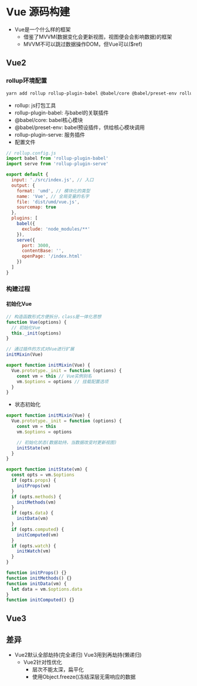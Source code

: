 # Vue 源码构建

- Vue是一个什么样的框架
  - 借鉴了MVVM(数据变化会更新视图，视图便会会影响数据)的框架
  - MVVM不可以跳过数据操作DOM，但Vue可以($ref)

## Vue2

### rollup环境配置

```bash
yarn add rollup rollup-plugin-babel @babel/core @babel/preset-env rollup-plugin-serve -D
```

- rollup: js打包工具
- rollup-plugin-babel: 与babel的关联插件
- @babel/core: babel核心模块
- @babel/preset-env: babel预设插件，供给核心模块调用
- rollup-plugin-serve: 服务插件
- 配置文件

```js
// rollup.config.js
import babel from 'rollup-plugin-babel'
import serve from 'rollup-plugin-serve'

export default {
  input: './src/index.js', // 入口
  output: {
    format: 'umd', // 模块化的类型
    name: 'Vue', // 全局变量的名字
    file: 'dist/umd/vue.js',
    sourcemap: true
  },
  plugins: [
    babel({
      exclude: 'node_modules/**'
    }),
    serve({
      port: 3000,
      contentBase: '',
      openPage: '/index.html'
    })
  ]
}
```

### 构建过程

#### 初始化Vue

```js
// 构造函数形式方便拆分，class是一体化思想
function Vue(options) {
  // 初始化Vue
  this._init(options)
}

// 通过插件的方式对Vue进行扩展
initMixin(Vue)
```

```js
export function initMixin(Vue) {
  Vue.prototype._init = function (options) {
    const vm = this // Vue实例别名
    vm.$options = options // 挂载配置选项
  }
}
```

- 状态初始化

```js
export function initMixin(Vue) {
  Vue.prototype._init = function (options) {
    const vm = this
    vm.$options = options

    // 初始化状态(数据劫持，当数据改变时更新视图)
    initState(vm)
  }
}
```

```js
export function initState(vm) {
  const opts = vm.$options
  if (opts.props) {
    initProps(vm)
  }
  if (opts.methods) {
    initMethods(vm)
  }
  if (opts.data) {
    initData(vm)
  }
  if (opts.computed) {
    initComputed(vm)
  }
  if (opts.watch) {
    initWatch(vm)
  }
}

function initProps() {}
function initMethods() {}
function initData(vm) {
  let data = vm.$options.data
}
function initComputed() {}
```

## Vue3

## 差异

- Vue2默认全部劫持(完全递归) Vue3用到再劫持(懒递归)
  - Vue2针对性优化
    - 层次不能太深，扁平化
    - 使用Object.freeze()冻结深层无需响应的数据